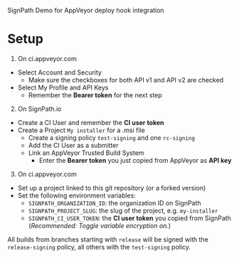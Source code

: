 SignPath Demo for AppVeyor deploy hook integration

# Setup

1. On ci.appveyor.com
  * Select Account and Security
    * Make sure the checkboxes for both API v1 and API v2 are checked
  * Select My Profile and API Keys
    * Remember the **Bearer token** for the next step
2. On SignPath.io
  * Create a CI User and remember the **CI user token**
  * Create a Project `My installer` for a .msi file 
    * Create a signing policy `test-signing` and one `rc-signing`
     * Add the CI User as a submitter
    * Link an AppVeyor Trusted Build System
      * Enter the **Bearer token** you just copied from AppVeyor as **API key**
3. On ci.appveyor.com
  * Set up a project linked to this git repository (or a forked version)
  * Set the following environment variables:
    * `SIGNPATH_ORGANIZATION_ID`: the organization ID on SignPath
    * `SIGNPATH_PROJECT_SLUG`: the slug of the project, e.g. `my-installer`
    * `SIGNPATH_CI_USER_TOKEN`: the **CI user token** you copied from SignPath (_Recommended: Toggle variable encryption on._)

All builds from branches starting with `release` will be signed with the `release-signing` policy, all others with the `test-signing` policy.